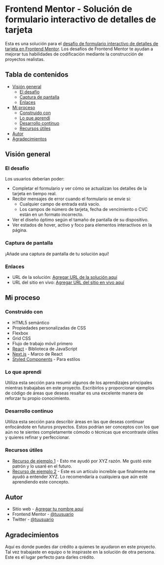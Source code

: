 # Frontend Mentor - Solución de formulario interactivo de detalles de tarjeta

Esta es una solución para el [desafío de formulario interactivo de detalles de tarjeta en Frontend Mentor](https://www.frontendmentor.io/challenges/interactive-card-details-form-XpS8cKZDWw). Los desafíos de Frontend Mentor te ayudan a mejorar tus habilidades de codificación mediante la construcción de proyectos realistas.

## Tabla de contenidos

- [Visión general](#visión-general)
  - [El desafío](#el-desafío)
  - [Captura de pantalla](#captura-de-pantalla)
  - [Enlaces](#enlaces)
- [Mi proceso](#mi-proceso)
  - [Construido con](#construido-con)
  - [Lo que aprendí](#lo-que-aprendí)
  - [Desarrollo continuo](#desarrollo-continuo)
  - [Recursos útiles](#recursos-útiles)
- [Autor](#autor)
- [Agradecimientos](#agradecimientos)

## Visión general

### El desafío

Los usuarios deberían poder:

- Completar el formulario y ver cómo se actualizan los detalles de la tarjeta en tiempo real.
- Recibir mensajes de error cuando el formulario se envíe si:
  - Cualquier campo de entrada está vacío.
  - Los campos de número de tarjeta, fecha de vencimiento o CVC están en un formato incorrecto.
- Ver el diseño óptimo según el tamaño de pantalla de su dispositivo.
- Ver estados de hover, activo y foco para elementos interactivos en la página.

### Captura de pantalla

¡Añade una captura de pantalla de tu solución aquí!

### Enlaces

- URL de la solución: [Agregar URL de la solución aquí](https://tu-url-de-solución.com)
- URL del sitio en vivo: [Agregar URL del sitio en vivo aquí](https://tu-url-del-sitio-en-vivo.com)

## Mi proceso

### Construido con

- HTML5 semántico
- Propiedades personalizadas de CSS
- Flexbox
- Grid CSS
- Flujo de trabajo móvil primero
- [React](https://reactjs.org/) - Biblioteca de JavaScript
- [Next.js](https://nextjs.org/) - Marco de React
- [Styled Components](https://styled-components.com/) - Para estilos

### Lo que aprendí

Utiliza esta sección para resumir algunos de los aprendizajes principales mientras trabajabas en este proyecto. Escribirlos y proporcionar ejemplos de código de áreas que deseas resaltar es una excelente manera de reforzar tu propio conocimiento.

### Desarrollo continuo

Utiliza esta sección para describir áreas en las que deseas continuar enfocándote en futuros proyectos. Estos podrían ser conceptos con los que aún no te sientes completamente cómodo o técnicas que encontraste útiles y quieres refinar y perfeccionar.

### Recursos útiles

- [Recurso de ejemplo 1](https://www.ejemplo.com) - Esto me ayudó por XYZ razón. Me gustó este patrón y lo usaré en el futuro.
- [Recurso de ejemplo 2](https://www.ejemplo.com) - Este es un artículo increíble que finalmente me ayudó a entender XYZ. Lo recomendaría a cualquiera que aún esté aprendiendo este concepto.

## Autor

- Sitio web - [Agregar tu nombre aquí](https://www.tu-sitio.com)
- Frontend Mentor - [@tuusuario](https://www.frontendmentor.io/profile/tuusuario)
- Twitter - [@tuusuario](https://www.twitter.com/tuusuario)

## Agradecimientos

Aquí es donde puedes dar crédito a quienes te ayudaron en este proyecto. Tal vez trabajaste en equipo o te inspiraste en la solución de otra persona. Este es el lugar perfecto para darles crédito.
